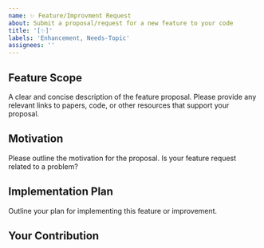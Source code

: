 ```yaml
---
name: ✨ Feature/Improvment Request
about: Submit a proposal/request for a new feature to your code
title: '[✨]'
labels: 'Enhancement, Needs-Topic'
assignees: ''
---
```


<!--- Provide a general summary of the request in the Title above -->

## Feature Scope 
A clear and concise description of the feature proposal. Please provide any relevant links to papers, code, or other resources that support your proposal.

## Motivation
Please outline the motivation for the proposal. Is your feature request related to a problem?

## Implementation Plan
Outline your plan for implementing this feature or improvement.

## Your Contribution
